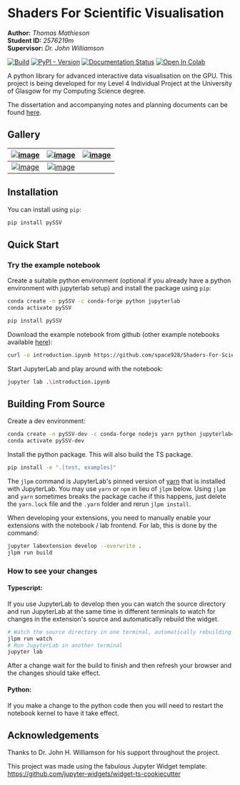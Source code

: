 # Shaders For Scientific Visualisation

**Author:** _Thomas Mathieson_  
**Student ID:** _2576219m_  
**Supervisor:** _Dr. John Williamson_

[![Build](https://github.com/space928/Shaders-For-Scientific-Visualisation/actions/workflows/build.yml/badge.svg)](https://github.com/space928/Shaders-For-Scientific-Visualisation/actions/workflows/build.yml)
[![PyPI - Version](https://img.shields.io/pypi/v/pySSV)](https://pypi.org/project/pySSV/)
[![Documentation Status](https://readthedocs.org/projects/pyssv/badge/?version=latest)](https://pyssv.readthedocs.io/en/latest/?badge=latest)
[![Open In Colab](https://colab.research.google.com/assets/colab-badge.svg)](https://colab.research.google.com/github/space928/Shaders-For-Scientific-Visualisation/blob/main/examples/introduction.ipynb)

A python library for advanced interactive data visualisation on the GPU. This project is being developed for my Level 4
Individual Project at the University of Glasgow for my Computing Science degree.

The dissertation and accompanying notes and planning documents can be found
[here](https://github.com/space928/Shaders-For-Scientific-Visualisation-Notes).

## Gallery

[![image](https://github.com/space928/Shaders-For-Scientific-Visualisation/assets/15130114/8135a39e-68c4-4a05-b851-a5fd01ff61db)](https://pyssv.readthedocs.io/en/latest/examples/introduction.html#Mouse-input)|[![image](https://github.com/space928/Shaders-For-Scientific-Visualisation/assets/15130114/a6f314f4-d364-4e77-8f46-d64a4acb175d)](https://pyssv.readthedocs.io/en/latest/examples/introduction.html#Shader-Templates)|[![image](https://github.com/space928/Shaders-For-Scientific-Visualisation/assets/15130114/bc7b0fac-b832-4b71-a04b-7e7dc5a3a660)](https://pyssv.readthedocs.io/en/latest/examples/gui_examples.html)
|:-------------------------:|:-------------------------:|:-------------------------:|
[![image](https://github.com/space928/Shaders-For-Scientific-Visualisation/assets/15130114/0b045ff9-889e-4588-984d-62f65d95e897)](https://pyssv.readthedocs.io/en/latest/examples/additional_examples.html#Geometry-shaders)|[![image](https://github.com/space928/Shaders-For-Scientific-Visualisation/assets/15130114/439fb86b-2d81-4a75-9c93-2ec5ccfe57fd)](https://pyssv.readthedocs.io/en/latest/examples/additional_examples.html#Heightmap-Demo)|

## Installation

You can install using `pip`:

```bash
pip install pySSV
```

## Quick Start

### Try the example notebook

Create a suitable python environment (optional if you already have a python environment with jupyterlab setup) and install the package using `pip`:

```bash
conda create -n pySSV -c conda-forge python jupyterlab
conda activate pySSV

pip install pySSV
```

Download the example notebook from github (other example notebooks available 
[here](https://github.com/space928/Shaders-For-Scientific-Visualisation/tree/main/examples)):

```bash
curl -o introduction.ipynb https://github.com/space928/Shaders-For-Scientific-Visualisation/raw/main/examples/introduction.ipynb
```

Start JupyterLab and play around with the notebook:

```bash
jupyter lab .\introduction.ipynb
```

## Building From Source

Create a dev environment:

```bash
conda create -n pySSV-dev -c conda-forge nodejs yarn python jupyterlab=4
conda activate pySSV-dev
```

Install the python package. This will also build the TS package.

```bash
pip install -e ".[test, examples]"
```

The `jlpm` command is JupyterLab's pinned version of
[yarn](https://yarnpkg.com/) that is installed with JupyterLab. You may use `yarn` or `npm` 
in lieu of `jlpm` below. Using `jlpm` and `yarn` sometimes breaks the package cache
if this happens, just delete the `yarn.lock` file and the `.yarn` folder and rerun 
`jlpm install`.

When developing your extensions, you need to manually enable your extensions with the
notebook / lab frontend. For lab, this is done by the command:

```bash
jupyter labextension develop --overwrite .
jlpm run build
```

<!-- No longer applicable in Jupyter Notebook 7
For classic notebook, you need to run:

```bash
jupyter nbextension install --sys-prefix --symlink --overwrite --py pySSV
jupyter nbextension enable --sys-prefix --py pySSV
```

Note that the `--symlink` flag **doesn't work on Windows**, so you will here have to run
the `install` command every time that you rebuild your extension. For certain installations
you might also need another flag instead of `--sys-prefix`, but we won't cover the meaning
of those flags here.
-->

### How to see your changes

#### Typescript:

If you use JupyterLab to develop then you can watch the source directory and run JupyterLab at the same time in different
terminals to watch for changes in the extension's source and automatically rebuild the widget.

```bash
# Watch the source directory in one terminal, automatically rebuilding when needed
jlpm run watch
# Run JupyterLab in another terminal
jupyter lab
```

After a change wait for the build to finish and then refresh your browser and the changes should take effect.

#### Python:

If you make a change to the python code then you will need to restart the notebook kernel to have it take effect.

## Acknowledgements

Thanks to Dr. John H. Williamson for his support throughout the project.

This project was made using the fabulous Jupyter Widget template:
https://github.com/jupyter-widgets/widget-ts-cookiecutter
